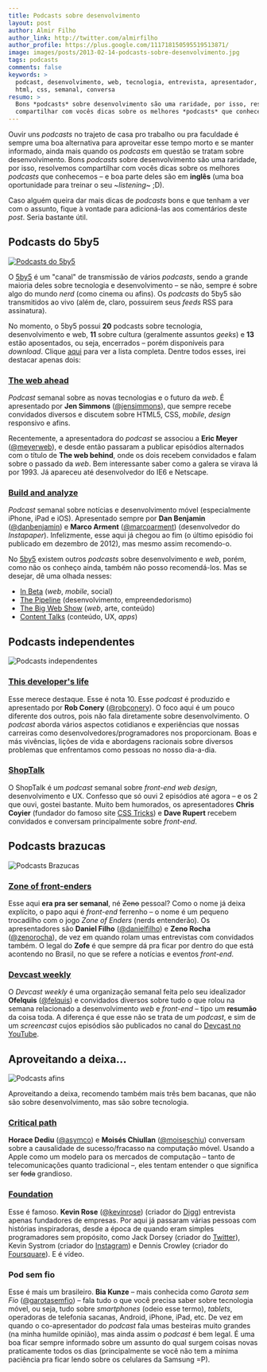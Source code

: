 ```yaml
---
title: Podcasts sobre desenvolvimento
layout: post
author: Almir Filho
author_link: http://twitter.com/almirfilho
author_profile: https://plus.google.com/111718150595519513871/
image: images/posts/2013-02-14-podcasts-sobre-desenvolvimento.jpg
tags: podcasts
comments: false
keywords: >
  podcast, desenvolvimento, web, tecnologia, entrevista, apresentador, 5by5,
  html, css, semanal, conversa
resumo: >
  Bons *podcasts* sobre desenvolvimento são uma raridade, por isso, resolvemos
  compartilhar com vocês dicas sobre os melhores *podcasts* que conhecemos.
---
```


Ouvir uns *podcasts* no trajeto de casa pro trabalho ou pra faculdade é sempre
uma boa alternativa para aproveitar esse tempo morto e se manter informado,
ainda mais quando os *podcasts* em questão se tratam sobre desenvolvimento.
Bons *podcasts* sobre desenvolvimento são uma raridade, por isso, resolvemos
compartilhar com vocês dicas sobre os melhores *podcasts* que conhecemos –
e boa parte deles são em **inglês** (uma boa oportunidade para treinar o seu
~*listening*~ ;D).

Caso alguém queira dar mais dicas de *podcasts* bons e que tenham a ver com o
assunto, fique à vontade para adicioná-las aos comentários deste *post*.
Seria bastante útil.

## Podcasts do 5by5

[![Podcasts do 5by5](/images/posts/2013-02-04-podcasts-1.jpg)](http://5by5.tv)

O [5by5](http://5by5.tv) é um "canal" de transmissão de vários *podcasts*, sendo
a grande maioria deles sobre tecnologia e desenvolvimento – se não, sempre é
sobre algo do mundo *nerd* (como cinema ou afins).
Os *podcasts* do 5by5 são transmitidos ao vivo (além de, claro, possuirem seus
*feeds* RSS para assinatura).

No momento, o 5by5 possui **20** podcasts sobre tecnologia, desenvolvimento e
web, **11** sobre cultura (geralmente assuntos *geeks*) e **13** estão
aposentados, ou seja, encerrados – porém disponíveis para *download*.
Clique [aqui](http://5by5.tv/broadcasts) para ver a lista completa.
Dentre todos esses, irei destacar apenas dois:

### [The web ahead](http://5by5.tv/webahead)

*Podcast* semanal sobre as novas tecnologias e o futuro da *web*.
É apresentado por **Jen Simmons** ([@jensimmons](http://twitter.com/jensimmons)),
que sempre recebe convidados diversos e discutem sobre HTML5, CSS, *mobile*,
*design* responsivo e afins.

Recentemente, a apresentadora do *podcast* se associou a **Eric Meyer**
([@meyerweb](http://twitter.com/meyerweb)), e desde então passaram a publicar
episódios alternados com o título de **The web behind**, onde os dois recebem
convidados e falam sobre o passado da *web*. Bem interessante saber como a
galera se virava lá por 1993. Já apareceu até desenvolvedor do IE6 e Netscape.

### [Build and analyze](http://5by5.tv/buildanalyze)

*Podcast* semanal sobre notícias e desenvolvimento móvel (especialmente
iPhone, iPad e iOS).
Apresentado sempre por
**Dan Benjamin** ([@danbenjamin](http://twitter.com/danbenjamin)) e
**Marco Arment** ([@marcoarment](http://twitter.com/marcoarment)) (desenvolvedor
do *Instapaper*).
Infelizmente, esse aqui já chegou ao fim (o último episódio foi publicado em
dezembro de 2012), mas mesmo assim recomendo-o.

No [5by5](http://5by5.tv) existem outros *podcasts* sobre desenvolvimento e
*web*, porém, como não os conheço ainda, também não posso recomendá-los.
Mas se desejar, dê uma olhada nesses:

- [In Beta](http://5by5.tv/inbeta) (*web*, *mobile*, social)
- [The Pipeline](http://5by5.tv/pipeline) (desenvolvimento, empreendedorismo)
- [The Big Web Show](http://5by5.tv/bigwebshow) (*web*, arte, conteúdo)
- [Content Talks](http://5by5.tv/contenttalks) (conteúdo, UX, *apps*)

## Podcasts independentes

![Podcasts independentes](/images/posts/2013-02-04-podcasts-2.jpg)

### [This developer's life](http://thisdeveloperslife.com/)

Esse merece destaque. Esse é nota 10. Esse *podcast* é produzido e apresentado
por **Rob Conery** ([@robconery](http://twitter.com/robconery)).
O foco aqui é um pouco diferente dos outros, pois não fala diretamente sobre
desenvolvimento. O *podcast* aborda vários aspectos cotidianos e experiências
que nossas carreiras como desenvolvedores/programadores nos proporcionam.
Boas e más vivências, lições de vida e abordagens racionais sobre diversos
problemas que enfrentamos como pessoas no nosso dia-a-dia.

### [ShopTalk](http://shoptalkshow.com/)

O ShopTalk é um *podcast* semanal sobre *front-end web design*, desenvolvimento
e UX. Confesso que só ouvi 2 episódios até agora – e os 2 que ouvi, gostei
bastante.
Muito bem humorados, os apresentadores **Chris Coyier** (fundador do famoso site
[CSS Tricks](http://css-tricks.com)) e **Dave Rupert** recebem convidados e
conversam principalmente sobre *front-end*.

## Podcasts brazucas

![Podcasts Brazucas](/images/posts/2013-02-04-podcasts-3.jpg)

### [Zone of front-enders](http://zofe.com.br/)

Esse aqui **era pra ser semanal**, né <del>Zeno</del> pessoal?
Como o nome já deixa explícito, o papo aqui é *front-end* ferrenho – o nome é um
pequeno trocadilho com o jogo *Zone of Enders* (nerds entenderão).
Os apresentadores são
**Daniel Filho** ([@danielfilho](http://twitter.com/danielfilho)) e
**Zeno Rocha** ([@zenorocha](http://twitter.com/zenorocha)), de vez em quando
rolam umas entrevistas com convidados também.
O legal do **Zofe** é que sempre dá pra ficar por dentro do que está acontendo
no Brasil, no que se refere a notícias e eventos *front-end*.

### [Devcast weekly](http://devcastbrasil.com/weekly/)

O *Devcast weekly* é uma organização semanal feita pelo seu idealizador
**Ofelquis** ([@felquis](http://twitter.com/felquis)) e convidados diversos
sobre tudo o que rolou na semana relacionado a desenvolvimento *web* e
*front-end* – tipo um **resumão** da coisa toda. A diferença é que esse não se
trata de um *podcast*, e sim de um *screencast* cujos episódios são publicados
no canal do [Devcast no YouTube](http://www.youtube.com/user/DevCastVideos).

## Aproveitando a deixa...

![Podcasts afins](/images/posts/2013-02-04-podcasts-4.jpg)

Aproveitando a deixa, recomendo também mais três bem bacanas, que não são sobre
desenvolvimento, mas são sobre tecnologia.

### [Critical path](http://5by5.tv/criticalpath)

**Horace Dediu** ([@asymco](http://twitter.com/asymco)) e **Moisés Chiullan**
([@moiseschiu](http://twitter.com/moiseschiu)) conversam sobre a causalidade de
sucesso/fracasso na computação móvel.
Usando a Apple como um modelo para os mercados de computação – tanto de
telecomunicações quanto tradicional –, eles tentam entender o que significa ser
<del>foda</del> grandioso.

### [Foundation](http://foundation.kr/)

Esse é famoso. **Kevin Rose** ([@kevinrose](http://twitter.com/kevinrose))
(criador do [Digg](http://digg.com)) entrevista apenas fundadores de empresas.
Por aqui já passaram várias pessoas com histórias inspiradoras, desde a época de
quando eram simples programadores sem propósito, como Jack Dorsey
(criador do [Twitter](http://twitter.com)), Kevin Systrom (criador do
[Instagram](http://instagram.com)) e Dennis Crowley (criador do
[Foursquare](http://foursquare.com)). E é vídeo.

### Pod sem fio

Esse é mais um brasileiro. **Bia Kunze** – mais conhecida como *Garota sem Fio*
([@garotasemfio](http://twitter.com/garotasemfio)) – fala tudo o que você
precisa saber sobre tecnologia móvel, ou seja, tudo sobre *smartphones* (odeio
esse termo), *tablets*, operadoras de telefonia sacanas, Android, iPhone, iPad,
etc. De vez em quando o co-apresentador do *podcast* fala umas besteiras muito
grandes (na minha humilde opinião), mas ainda assim o *podcast* é bem legal.
É uma boa ficar sempre informado sobre um assunto do qual surgem coisas novas
praticamente todos os dias (principalmente se você não tem a mínima paciência
pra ficar lendo sobre os celulares da Samsung =P).